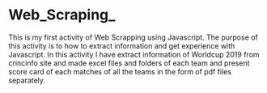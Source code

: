 # Web_Scraping_
This is my first activity of Web Scrapping using Javascript. The purpose of this activity is to how to extract information and get experience with Javascript. In this activity I have extract information of Worldcup 2019 from crincinfo site and made excel files and folders of each team and present score card of each matches of all the teams in the form of pdf files separately.
